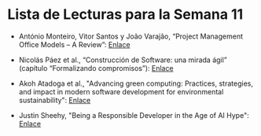  # Lista de Lecturas para la Semana 11
 	
- António Monteiro, Vitor Santos y João Varajão, “Project Management Office Models – A Review”: [Enlace](https://www.researchgate.net/publication/314093356_Project_Management_Office_Models_-_A_Review)

- Nicolás Páez et al., “Construcción de Software: una mirada ágil” (capítulo “Formalizando compromisos”): [Enlace](https://drive.google.com/file/d/15m142eVIxuJXMPy7MF5i4XUdXZVGGaA3/view?usp=sharing)

- Akoh Atadoga et al., "Advancing green computing: Practices, strategies, and impact in modern software development for environmental sustainability": [Enlace](https://www.researchgate.net/publication/378548103_Advancing_green_computing_Practices_strategies_and_impact_in_modern_software_development_for_environmental_sustainability (artículo completo))

- Justin Sheehy, "Being a Responsible Developer in the Age of AI Hype": [Enlace](https://www.infoq.com/articles/responsible-developer-ai-hype/)